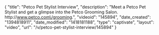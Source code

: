 {
    "title": "Petco Pet Stylist Interview",
    "description": "Meet a Petco Pet Stylist and get a glimpse into the Petco Grooming Salon. http:\/\/www.petco.com\/grooming.",
    "videoid": "145894",
    "date_created": "1394818911",
    "date_modified": "1418181188",
    "type": "captivate",
    "layout": "video",
    "url": "\/v\/petco-pet-stylist-interview\/145894"
}